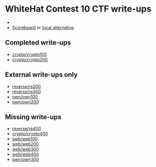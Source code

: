 # WhiteHat Contest 10 CTF write-ups

* <TODO>
* [Scoreboard](TODO) or [local alternative](TODOLOCAL)

## Completed write-ups

* [crypto/crypto100](crypto/crypto100)
* [crypto/crypto200](crypto/crypto200)

## External write-ups only

* [reverse/re200](reverse/re200)
* [reverse/re300](reverse/re300)
* [pwn/pwn100](pwn/pwn100)
* [pwn/pwn200](pwn/pwn200)

## Missing write-ups

* [reverse/re400](reverse/re400)
* [crypto/crypto400](crypto/crypto400)
* [web/web100](web/web100)
* [web/web200](web/web200)
* [web/web300](web/web300)
* [web/web400](web/web400)
* [pwn/pwn300](pwn/pwn300)
